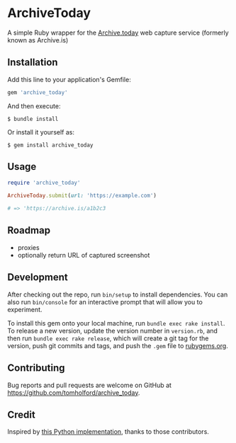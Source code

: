 # ArchiveToday

A simple Ruby wrapper for the [Archive.today](https://archive.today) web capture service (formerly known as Archive.is)

## Installation

Add this line to your application's Gemfile:

```ruby
gem 'archive_today'
```

And then execute:

    $ bundle install

Or install it yourself as:

    $ gem install archive_today

## Usage

```ruby
require 'archive_today'

ArchiveToday.submit(url: 'https://example.com')

# => 'https://archive.is/a1b2c3
```

## Roadmap

- proxies
- optionally return URL of captured screenshot

## Development

After checking out the repo, run `bin/setup` to install dependencies. You can also run `bin/console` for an interactive prompt that will allow you to experiment.

To install this gem onto your local machine, run `bundle exec rake install`. To release a new version, update the version number in `version.rb`, and then run `bundle exec rake release`, which will create a git tag for the version, push git commits and tags, and push the `.gem` file to [rubygems.org](https://rubygems.org).

## Contributing

Bug reports and pull requests are welcome on GitHub at https://github.com/tomholford/archive_today.

## Credit

Inspired by [this Python implementation](https://github.com/pastpages/archiveis), thanks to those contributors.